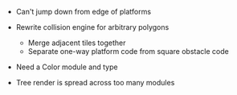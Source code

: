 - Can't jump down from edge of platforms

- Rewrite collision engine for arbitrary polygons
  * Merge adjacent tiles together
  * Separate one-way platform code from square obstacle code

- Need a Color module and type

- Tree render is spread across too many modules
